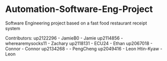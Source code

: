 # Automation-Software-Eng-Project
Software Engineering project based on a fast food restaurant receipt system

Contributors:
up2122296 - JamieB0           - Jamie
up2114856 - wherearemysocks11 - Zachary
up2118131 - ECU24             - Ethan
up2067018 - Connor            - Connor
up2134268 -                   - PengCheng
up2049416 - Leon Htin-Kyaw    - Leon